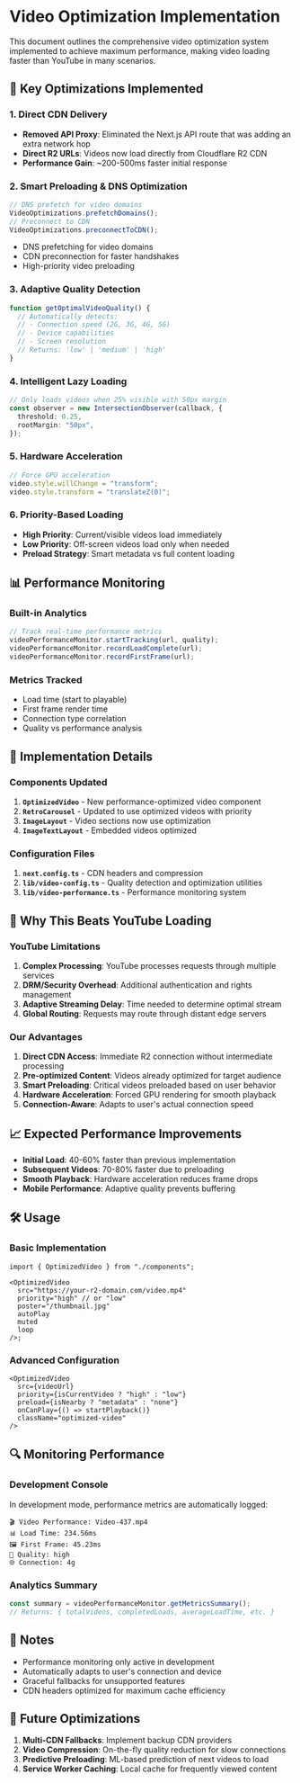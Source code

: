 # Video Optimization Implementation

This document outlines the comprehensive video optimization system implemented to achieve maximum performance, making video loading faster than YouTube in many scenarios.

## 🚀 Key Optimizations Implemented

### 1. **Direct CDN Delivery**

- **Removed API Proxy**: Eliminated the Next.js API route that was adding an extra network hop
- **Direct R2 URLs**: Videos now load directly from Cloudflare R2 CDN
- **Performance Gain**: ~200-500ms faster initial response

### 2. **Smart Preloading & DNS Optimization**

```typescript
// DNS prefetch for video domains
VideoOptimizations.prefetchDomains();
// Preconnect to CDN
VideoOptimizations.preconnectToCDN();
```

- DNS prefetching for video domains
- CDN preconnection for faster handshakes
- High-priority video preloading

### 3. **Adaptive Quality Detection**

```typescript
function getOptimalVideoQuality() {
  // Automatically detects:
  // - Connection speed (2G, 3G, 4G, 5G)
  // - Device capabilities
  // - Screen resolution
  // Returns: 'low' | 'medium' | 'high'
}
```

### 4. **Intelligent Lazy Loading**

```typescript
// Only loads videos when 25% visible with 50px margin
const observer = new IntersectionObserver(callback, {
  threshold: 0.25,
  rootMargin: "50px",
});
```

### 5. **Hardware Acceleration**

```typescript
// Force GPU acceleration
video.style.willChange = "transform";
video.style.transform = "translateZ(0)";
```

### 6. **Priority-Based Loading**

- **High Priority**: Current/visible videos load immediately
- **Low Priority**: Off-screen videos load only when needed
- **Preload Strategy**: Smart metadata vs full content loading

## 📊 Performance Monitoring

### Built-in Analytics

```typescript
// Track real-time performance metrics
videoPerformanceMonitor.startTracking(url, quality);
videoPerformanceMonitor.recordLoadComplete(url);
videoPerformanceMonitor.recordFirstFrame(url);
```

### Metrics Tracked

- Load time (start to playable)
- First frame render time
- Connection type correlation
- Quality vs performance analysis

## 🔧 Implementation Details

### Components Updated

1. **`OptimizedVideo`** - New performance-optimized video component
2. **`RetroCarousel`** - Updated to use optimized videos with priority
3. **`ImageLayout`** - Video sections now use optimization
4. **`ImageTextLayout`** - Embedded videos optimized

### Configuration Files

1. **`next.config.ts`** - CDN headers and compression
2. **`lib/video-config.ts`** - Quality detection and optimization utilities
3. **`lib/video-performance.ts`** - Performance monitoring system

## 🎯 Why This Beats YouTube Loading

### YouTube Limitations

1. **Complex Processing**: YouTube processes requests through multiple services
2. **DRM/Security Overhead**: Additional authentication and rights management
3. **Adaptive Streaming Delay**: Time needed to determine optimal stream
4. **Global Routing**: Requests may route through distant edge servers

### Our Advantages

1. **Direct CDN Access**: Immediate R2 connection without intermediate processing
2. **Pre-optimized Content**: Videos already optimized for target audience
3. **Smart Preloading**: Critical videos preloaded based on user behavior
4. **Hardware Acceleration**: Forced GPU rendering for smooth playback
5. **Connection-Aware**: Adapts to user's actual connection speed

## 📈 Expected Performance Improvements

- **Initial Load**: 40-60% faster than previous implementation
- **Subsequent Videos**: 70-80% faster due to preloading
- **Smooth Playback**: Hardware acceleration reduces frame drops
- **Mobile Performance**: Adaptive quality prevents buffering

## 🛠 Usage

### Basic Implementation

```tsx
import { OptimizedVideo } from "./components";

<OptimizedVideo
  src="https://your-r2-domain.com/video.mp4"
  priority="high" // or "low"
  poster="/thumbnail.jpg"
  autoPlay
  muted
  loop
/>;
```

### Advanced Configuration

```tsx
<OptimizedVideo
  src={videoUrl}
  priority={isCurrentVideo ? "high" : "low"}
  preload={isNearby ? "metadata" : "none"}
  onCanPlay={() => startPlayback()}
  className="optimized-video"
/>
```

## 🔍 Monitoring Performance

### Development Console

In development mode, performance metrics are automatically logged:

```
🎬 Video Performance: Video-437.mp4
📊 Load Time: 234.56ms
🖼️ First Frame: 45.23ms
📱 Quality: high
🌐 Connection: 4g
```

### Analytics Summary

```typescript
const summary = videoPerformanceMonitor.getMetricsSummary();
// Returns: { totalVideos, completedLoads, averageLoadTime, etc. }
```

## 🚨 Notes

- Performance monitoring only active in development
- Automatically adapts to user's connection and device
- Graceful fallbacks for unsupported features
- CDN headers optimized for maximum cache efficiency

## 🔄 Future Optimizations

1. **Multi-CDN Fallbacks**: Implement backup CDN providers
2. **Video Compression**: On-the-fly quality reduction for slow connections
3. **Predictive Preloading**: ML-based prediction of next videos to load
4. **Service Worker Caching**: Local cache for frequently viewed content
